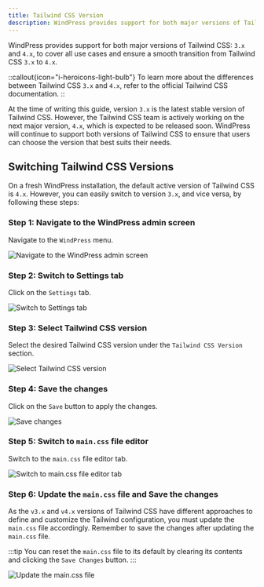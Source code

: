 ```yaml
---
title: Tailwind CSS Version
description: WindPress provides support for both major versions of Tailwind CSS
---
```


WindPress provides support for both major versions of Tailwind CSS: `3.x` and `4.x`, to cover all use cases and ensure a smooth transition from Tailwind CSS `3.x` to `4.x`.

::callout{icon="i-heroicons-light-bulb"}
To learn more about the differences between Tailwind CSS `3.x` and `4.x`, refer to the official Tailwind CSS documentation.
::

At the time of writing this guide, version `3.x` is the latest stable version of Tailwind CSS. However, the Tailwind CSS team is actively working on the next major version, `4.x`, which is expected to be released soon. WindPress will continue to support both versions of Tailwind CSS to ensure that users can choose the version that best suits their needs.

## Switching Tailwind CSS Versions

On a fresh WindPress installation, the default active version of Tailwind CSS is `4.x`.
However, you can easily switch to version `3.x`, and vice versa, by following these steps:

### Step 1: Navigate to the WindPress admin screen

Navigate to the `WindPress` menu.

![Navigate to the WindPress admin screen](/img/content/configuration/tailwind-version/screenshot-1.png)

### Step 2: Switch to Settings tab

Click on the `Settings` tab.

![Switch to Settings tab](/img/content/configuration/tailwind-version/screenshot-2.png)

### Step 3: Select Tailwind CSS version

Select the desired Tailwind CSS version under the `Tailwind CSS Version` section.

![Select Tailwind CSS version](/img/content/configuration/tailwind-version/screenshot-3.png)

### Step 4: Save the changes

Click on the `Save` button to apply the changes.

![Save changes](/img/content/configuration/tailwind-version/screenshot-4.png)

### Step 5: Switch to `main.css` file editor

Switch to the `main.css` file editor tab.

![Switch to main.css file editor tab](/img/content/configuration/tailwind-version/screenshot-5.png)

### Step 6: Update the `main.css` file and Save the changes

As the `v3.x` and `v4.x` versions of Tailwind CSS have different approaches to define and customize the Tailwind configuration, you must update the `main.css` file accordingly. Remember to save the changes after updating the `main.css` file.

:::tip
You can reset the `main.css` file to its default by clearing its contents and clicking the `Save Changes` button.
:::

![Update the main.css file](/img/content/configuration/tailwind-version/screenshot-6.png)
